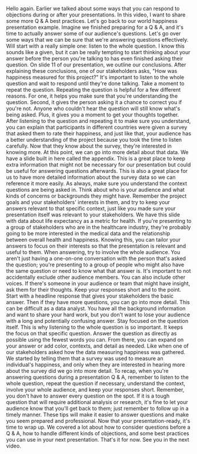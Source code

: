 

Hello again. Earlier we talked about some ways that you can respond to objections during or after your presentations. In this video, I want to share some more Q & A best practices. Let's go back to our world happiness presentation example. Imagine we finished preparing for a Q & A, and it's time to actually answer some of our audience's questions. Let's go over some ways that we can be sure that we're answering questions effectively. Will start with a really simple one: listen to the whole question. I know this sounds like a given, but it can be really tempting to start thinking about your answer before the person you're talking to has even finished asking their question. On slide 11 of our presentation, we outline our conclusions. After explaining these conclusions, one of our stakeholders asks, "How was happiness measured for this project?" It's important to listen to the whole question and wait to respond until they're done talking. Take a moment to repeat the question. Repeating the question is helpful for a few different reasons. For one, it helps you make sure that you're understanding the question. Second, it gives the person asking it a chance to correct you if you're not. Anyone who couldn't hear the question will still know what's being asked. Plus, it gives you a moment to get your thoughts together. After listening to the question and repeating it to make sure you understand, you can explain that participants in different countries were given a survey that asked them to rate their happiness, and just like that, your audience has a better understanding of the project because you took the time to listen carefully. Now that they know about the survey, they're interested in knowing more. At this point, we can go into more detail about that data. We have a slide built in here called the appendix. This is a great place to keep extra information that might not be necessary for our presentation but could be useful for answering questions afterwards. This is also a great place for us to have more detailed information about the survey data so we can reference it more easily. As always, make sure you understand the context questions are being asked in. Think about who is your audience and what kinds of concerns or backgrounds they might have. Remember the project goals and your stakeholders' interests in them, and try to keep your answers relevant to that specific context, just like you made sure your presentation itself was relevant to your stakeholders. We have this slide with data about life expectancy as a metric for health. If you're presenting to a group of stakeholders who are in the healthcare industry, they're probably going to be more interested in the medical data and the relationship between overall health and happiness. Knowing this, you can tailor your answers to focus on their interests so that the presentation is relevant and useful to them. When answering, try to involve the whole audience. You aren't just having a one-on-one conversation with the person that's asked the question; you're presenting to a group of people who might also have the same question or need to know what that answer is. It's important to not accidentally exclude other audience members. You can also include other voices. If there's someone in your audience or team that might have insight, ask them for their thoughts. Keep your responses short and to the point. Start with a headline response that gives your stakeholders the basic answer. Then if they have more questions, you can go into more detail. This can be difficult as a data analyst. You have all the background information and want to share your hard work, but you don't want to lose your audience with a long and potentially confusing answer. Stay focused on the question itself. This is why listening to the whole question is so important. It keeps the focus on that specific question. Answer the question as directly as possible using the fewest words you can. From there, you can expand on your answer or add color, contexts, and detail as needed. Like when one of our stakeholders asked how the data measuring happiness was gathered. We started by telling them that a survey was used to measure an individual's happiness, and only when they are interested in hearing more about the survey did we go into more detail. To recap, when you're answering questions during a presentation Q & A, remember to listen to the whole question, repeat the question if necessary, understand the context, involve your whole audience, and keep your responses short. Remember, you don't have to answer every question on the spot. If it is a tough question that will require additional analysis or research, it's fine to let your audience know that you'll get back to them; just remember to follow up in a timely manner. These tips will make it easier to answer questions and make you seem prepared and professional. Now that your presentation-ready, it's time to wrap up. We covered a lot about how to consider questions before a Q & A, how to handle different kinds of objections, and some best practices you can use in your next presentation. That's it for now. See you in the next video.

